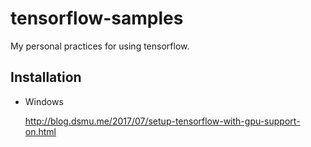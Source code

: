 # tensorflow-samples
My personal practices for using tensorflow.

## Installation
- Windows

  http://blog.dsmu.me/2017/07/setup-tensorflow-with-gpu-support-on.html